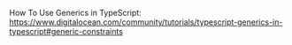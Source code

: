 

How To Use Generics in TypeScript:
https://www.digitalocean.com/community/tutorials/typescript-generics-in-typescript#generic-constraints